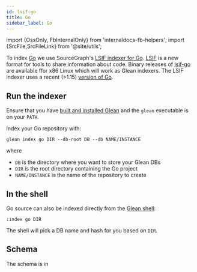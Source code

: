 ```yaml
---
id: lsif-go
title: Go
sidebar_label: Go
---
```


import {OssOnly, FbInternalOnly} from 'internaldocs-fb-helpers';
import {SrcFile,SrcFileLink} from '@site/utils';

To index [Go](https://go.dev/) we use SourceGraph's [LSIF indexer for Go](https://github.com/sourcegraph/lsif-go). [LSIF](https://lsif.dev) is a new format for tools to share information about code. Binary releases of [lsif-go](https://github.com/sourcegraph/lsif-go/releases) are available ffor x86 Linux which will work as Glean indexers. The LSIF indexer uses a recent (>1.15) [version of Go](https://go.dev/dl/).

## Run the indexer

Ensure that you have [built and installed Glean](../building.md) and
the `glean` executable is on your `PATH`.

Index your Go repository with:

```
glean index go DIR --db-root DB --db NAME/INSTANCE
```

where

* `DB` is the directory where you want to store your Glean DBs
* `DIR` is the root directory containing the Go project
* `NAME/INSTANCE` is the name of the repository to create

## In the shell

Go source can also be indexed directly from the [Glean shell](../shell.md):

```
:index go DIR
```

The shell will pick a DB name and hash for you based on `DIR`.

## Schema

The schema is in <SrcFile file="glean/schema/source/lsif.angle" />
